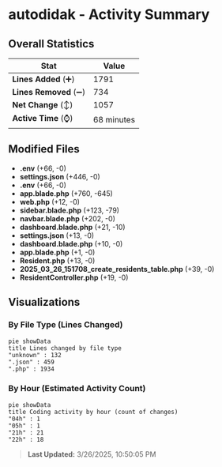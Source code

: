 # autodidak - Activity Summary 

## Overall Statistics

| Stat                   | Value                                                             |
| ---------------------- | ----------------------------------------------------------------- |
| **Lines Added** (➕)   | 1791                                          |
| **Lines Removed** (➖) | 734                                        |
| **Net Change** (↕)    | 1057                |
| **Active Time** (⌚)   | 68 minutes |


## Modified Files
- **.env** (+66, -0)
- **settings.json** (+446, -0)
- **.env** (+66, -0)
- **app.blade.php** (+760, -645)
- **web.php** (+12, -0)
- **sidebar.blade.php** (+123, -79)
- **navbar.blade.php** (+202, -0)
- **dashboard.blade.php** (+21, -10)
- **settings.json** (+13, -0)
- **dashboard.blade.php** (+10, -0)
- **app.blade.php** (+1, -0)
- **Resident.php** (+13, -0)
- **2025_03_26_151708_create_residents_table.php** (+39, -0)
- **ResidentController.php** (+19, -0)

## Visualizations

### By File Type (Lines Changed)

```mermaid
pie showData
title Lines changed by file type
"unknown" : 132
".json" : 459
".php" : 1934
```

### By Hour (Estimated Activity Count)

```mermaid
pie showData
title Coding activity by hour (count of changes)
"04h" : 1
"05h" : 1
"21h" : 21
"22h" : 18
```


> **Last Updated:** 3/26/2025, 10:50:05 PM